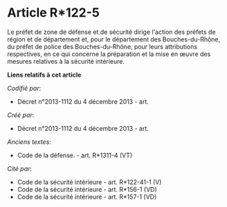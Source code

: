 # Article R*122-5

Le préfet de zone de défense et de sécurité dirige l'action des préfets de région et de département et, pour le département
des Bouches-du-Rhône, du préfet de police des Bouches-du-Rhône, pour leurs attributions respectives, en ce qui concerne la
préparation et la mise en œuvre des mesures relatives à la sécurité intérieure.

**Liens relatifs à cet article**

_Codifié par_:

  - Décret n°2013-1112 du 4 décembre 2013 - art.

_Créé par_:

  - Décret n°2013-1112 du 4 décembre 2013 - art.

_Anciens textes_:

  - Code de la défense. - art. R*1311-4 (VT)

_Cité par_:

  - Code de la sécurité intérieure - art. R*122-41-1 (V)
  - Code de la sécurité intérieure - art. R*156-1 (VD)
  - Code de la sécurité intérieure - art. R*157-1 (VD)
